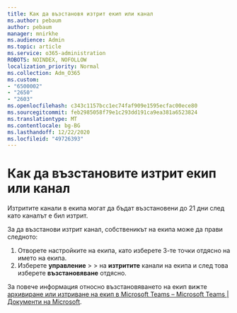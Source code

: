 ```yaml
---
title: Как да възстановя изтрит екип или канал
ms.author: pebaum
author: pebaum
manager: mnirkhe
ms.audience: Admin
ms.topic: article
ms.service: o365-administration
ROBOTS: NOINDEX, NOFOLLOW
localization_priority: Normal
ms.collection: Adm_O365
ms.custom:
- "6500002"
- "2650"
- "2603"
ms.openlocfilehash: c343c1157bcc1ec74faf909e1595ecfac00ece80
ms.sourcegitcommit: feb2985058f79e1c293dd191ca9ea381a6523824
ms.translationtype: MT
ms.contentlocale: bg-BG
ms.lasthandoff: 12/22/2020
ms.locfileid: "49726393"
---
```

# <a name="how-to-restore-a-deleted-team-or-channel"></a>Как да възстановите изтрит екип или канал

Изтритите канали в екипа могат да бъдат възстановени до 21 дни след като каналът е бил изтрит.

За да възстанови изтрит канал, собственикът на екипа може да прави следното:

1. Отворете настройките на екипа, като изберете 3-те точки отдясно на името на екипа.
2. Изберете **управление**  >    >  на **изтритите** канали на екипа и след това изберете **възстановяване** отдясно.

За повече информация относно възстановяването на екип вижте [архивиране или изтриване на екип в Microsoft Teams – Microsoft Teams | Документи на Microsoft](https://docs.microsoft.com/microsoftteams/archive-or-delete-a-team#restore-a-deleted-team).
